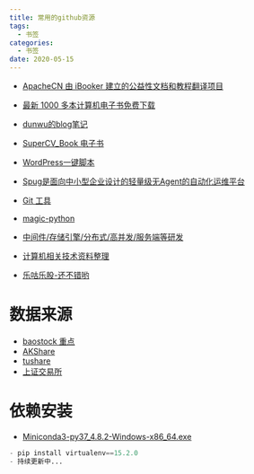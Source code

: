 ```yaml
---
title: 常用的github资源
tags:
  - 书签 
categories:
  - 书签 
date: 2020-05-15
---
```


- [ApacheCN 由 iBooker 建立的公益性文档和教程翻译项目](https://github.com/apachecn)

- [最新 1000 多本计算机电子书免费下载](https://github.com/itdevbooks/pdf)

- [dunwu的blog笔记](https://github.com/dunwu/blog)
- [SuperCV_Book 电子书](https://github.com/SuperCV/Book)
- [WordPress一键脚本](https://github.com/jackerzz/wordpress)

- [Spug是面向中小型企业设计的轻量级无Agent的自动化运维平台](https://github.com/jackerzz/spug)
- [Git 工具](https://git-scm.com/book/zh/v2)
- [magic-python](https://github.com/iswbm/magic-python)
- [中间件/存储引擎/分布式/高并发/服务端等研发](https://github.com/y123456yz)
- [计算机相关技术资料整理](https://github.com/EZLippi/practical-programming-books)
- [乐咕乐股-还不错哟](https://www.legulegu.com/stockdata/averageposition)
# 数据来源
- [baostock 重点](http://baostock.com/baostock/index.php/Python%E5%BC%80%E5%8F%91%E8%B5%84%E6%BA%90) 
- [AKShare](https://www.akshare.xyz/zh_CN/latest/data/stock/stock.html)
- [tushare](https://tushare.pro/document/1?doc_id=40)
- [上证交易所](http://www.sse.com.cn/)

# 依赖安装
- [Miniconda3-py37_4.8.2-Windows-x86_64.exe](https://repo.anaconda.com/miniconda/Miniconda3-py37_4.8.2-Windows-x86_64.exe)
```python
- pip install virtualenv==15.2.0
- 持续更新中...